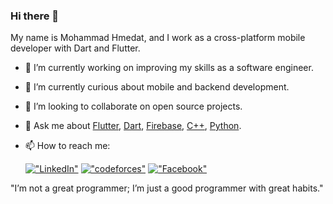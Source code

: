 ### Hi there 👋

My name is Mohammad Hmedat, and I work as a cross-platform mobile developer with Dart and Flutter.


- 🔭 I’m currently working on improving my skills as a software engineer.
- 🌱 I’m currently curious about mobile and backend development.
- 👯 I’m looking to collaborate on open source projects.
- 💬 Ask me about [Flutter](https://flutter.dev), [Dart](https://dart.dev), [Firebase](https://firebase.google.com/), [C++](https://www.cplusplus.com/), [Python](https://www.python.org/).
- 📫 How to reach me:

	
  [!["LinkedIn"](https://img.shields.io/badge/LinkedIn-blue?style=flat&logo=linkedin&labelColor=blue)](https://www.linkedin.com/in/mohammad-hmedat-551a52257/)
  [!["codeforces"](https://img.shields.io/badge/Codeforces-1F8ACB?style=flat&logo=codeforces&labelColor=1F8ACB&logoColor=white
)](https://codeforces.com/profile/mohammad2004)
  [!["Facebook"](https://img.shields.io/badge/Facebook-1877F2?style=flat&logo=facebook&labelColor=1877F2&logoColor=white
)](https://www.facebook.com/profile.php?id=100011519467109&mibextid=ZbWKwL)
  
"I’m not a great programmer; I’m just a good programmer
with great habits."

